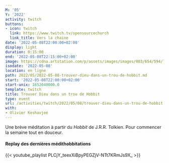 ```yaml
---
M: '05'
Y: '2022'
activity: twitch
buttons:
- icon: twitch
  link: https://www.twitch.tv/opensourcechurch
  link_title: Vers la chaine
date: '2022-05-08T22:00:00+02:00'
display: light
duration: 0:15:00
end: '2022-05-08T22:15:00+02:00'
image: https://cdna.artstation.com/p/assets/images/images/003/654/594/large/sam-robberechts-finalrender1.jpg
isodate: '2022-05-08'
location: en ligne
path: 2022/05/2022-05-08-trouver-dieu-dans-un-trou-de-hobbit.md
start: '2022-05-08T22:00:00+02:00'
start-unix: 1652040000.0
template: twitch
title: Trouver Dieu dans un trou de Hobbit
type: event
url: /activities/twitch/2022/05/08/trouver-dieu-dans-un-trou-de-hobbit
with:
- Olivier Keshavjee
---
```

Une brève méditation à partir du *Hobbit* de J.R.R. Tolkien. Pour commencer la semaine tout en douceur.



#### Replay des dernières médithobbitations

{{< youtube_playlist PLCjY_teexXiBpyPEGZjV-NTt7KRmJs9X_ >}}